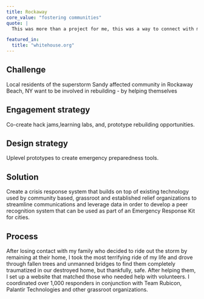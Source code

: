 ```yaml
---
title: Rockaway
core_value: "fostering communities"
quote: |
  This was more than a project for me, this was a way to connect with my family and friiends who were struggling to figure out next steps afte Hurricane Sandy devastated our community.

featured_in:
  title: "whitehouse.org"
---
```


## Challenge

Local residents of the superstorm Sandy affected community in Rockaway Beach, NY want to be involved in rebuilding - by helping themselves


## Engagement strategy

Co-create hack jams,learning labs, and, prototype rebuilding opportunities.

## Design strategy

Uplevel prototypes to create emergency preparedness tools.


## Solution

Create a crisis response system that builds on top of existing technology used by community based, grassroot and established relief organizations to streamline communications and leverage data in order to develop a peer recognition system that can be used as part of an Emergency Response Kit for cities.

## Process

After losing contact with my family who decided to ride out the storm by remaining at their home, I took the most terrifying ride of my life and drove through fallen trees and unmanned bridges to find them completely traumatized in our destroyed home, but thankfully, safe. After helping them, I set up a website that matched those who needed help with volunteers. I coordinated over 1,000 responders in conjunction with Team Rubicon, Palantir Technologies and other grassroot organizations.
